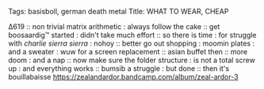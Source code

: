 Tags: basisboll, german death metal
Title: WHAT TO WEAR, CHEAP
  
∆619 :: non trivial matrix arithmetic : always follow the cake :: get boosaardig™ started : didn't take much effort :: so there is time : for struggle with _charlie sierra sierra_ : nohoy :: better go out shopping : moomin plates : and a sweater : wuw for a screen replacement :: asian buffet then :: more doom : and a nap :: now make sure the folder structure : is not a total screw up : and everything works :: bumsib a struggle : but done :: then it's bouillabaisse 
<https://zealandardor.bandcamp.com/album/zeal-ardor-3>